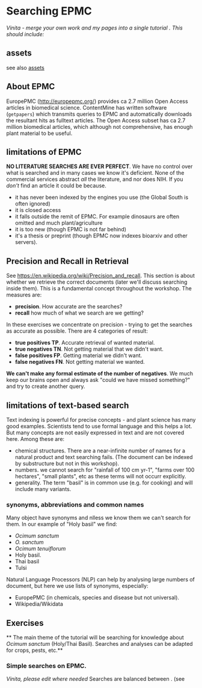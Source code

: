 # Searching EPMC

*Vinita - merge your own work and my pages into a single tutorial . This should include:*

## assets
see also [assets](../epmcSearches)

## About EPMC

EuropePMC (http://europepmc.org/) provides ca 2.7 million Open Access articles in biomedical science. 
ContentMine has written software (`getpapers`) which transmits queries to EPMC and automatically downloads the resultant hits as 
fulltext articles. The Open Access subset has ca 2.7 million biomedical articles, which although not comprehensive, has enough 
plant material to be useful.

## limitations of EPMC

**NO LITERATURE SEARCHES ARE EVER PERFECT**. We have no control over what is searched and in many
cases we know it's deficient. None of the commercial services abstract *all* the literature, and nor does NIH. 
If you *don't* find an article it could be because.
* it has never been indexed by the engines you use (the Global South is often ignored)
* it is closed access
* it falls outside the remit of EPMC. For example dinosaurs are often omitted and much plant/agriculture
* it is too new (though EPMC is not far behind)
* it's a thesis or preprint (though EPMC now indexes bioarxiv and other servers).

## Precision and Recall in Retrieval
See https://en.wikipedia.org/wiki/Precision_and_recall.
This section is about whether we retrieve the correct documents (later we'll discuss searching inside them). 
This is a fundamental concept throughout the workshop.  The measures are:
* **precision**. How accurate are the searches?
* **recall** how much of what we search are we getting?

In these exercises we concentrate on precision - trying to get the searches as accurate as possible.
There are 4 categories of result:

* **true positives TP**. Accurate retrieval of wanted material.
* **true negatives TN**. Not getting material that we didn't want.
* **false positives FP**. Getting material we didn't want.
* **false negatives FN**. Not getting material we wanted.

**We can't make any formal estimate of the number of negatives**. We much keep our brains open and always ask "could we have missed something?" and try to create another query. 

## limitations of text-based search

Text indexing is powerful for precise concepts - and plant science has many good examples. Scientists tend to use formal language and this helps a lot. But many concepts are not easily expressed in text and are not covered here. Among these are:

* chemical structures. There are a near-infinite number of names for a natural product and text searching fails. (The document can be indexed by substructure but not in this workshop).
* numbers. we cannot search for "rainfall of 100 cm yr-1", "farms over 100 hectares", "small plants", etc as these terms will not occurr explicitly.
* generality. The term "basil" is in common use (e.g. for cooking) and will include many variants. 

### synonyms, abbreviations and common names
Many object have synonyms and nlless we know them we can't search for them. In our example of "Holy basil" we find:
* *Ocimum sanctum*
* *O. sanctum*
* *Ocimum tenuiflorum*
* Holy basil.
* Thai basil
* Tulsi

Natural Language Processors (NLP) can help by analysing large numbers of document, but here we use lists of synonyms, especially:

* EuropePMC (in chemicals, species and disease but not universal).
* Wikipedia/Wikidata



## Exercises

** The main theme of the tutorial will be searching for knowledge about *Ocimum sanctum* (Holy/Thai Basil). Searches and analyses can be 
adapted for crops, pests, etc.**


### Simple searches on EPMC.
*Vinita, please edit where needed*
Searches are balanced between . (see 

